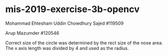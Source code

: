 # mis-2019-exercise-3b-opencv

Mohammad Ehtesham Uddin Chowdhury Sajed #119509

Arup Mazumder #120546

Correct size of the circle was determined by the rect size of the nose area. The x axis length was divided by 4 and used as the radius.
